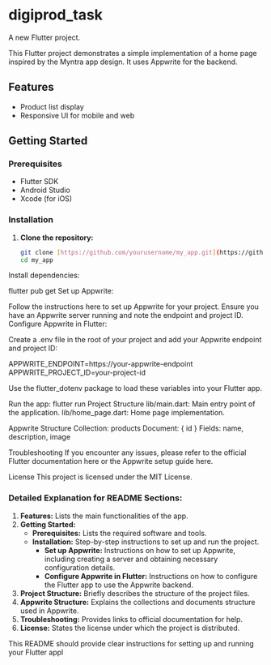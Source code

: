 # digiprod_task

A new Flutter project.

This Flutter project demonstrates a simple implementation of a home page inspired by the Myntra app design. It uses Appwrite for the backend.

## Features
- Product list display
- Responsive UI for mobile and web

## Getting Started

### Prerequisites
- Flutter SDK
- Android Studio
- Xcode (for iOS)

### Installation

1. **Clone the repository:**
   ```bash
   git clone [https://github.com/yourusername/my_app.git](https://github.com/SuhaniKapasiya/digiprod_task_flutter)
   cd my_app
Install dependencies:

flutter pub get
Set up Appwrite:

Follow the instructions here to set up Appwrite for your project.
Ensure you have an Appwrite server running and note the endpoint and project ID.
Configure Appwrite in Flutter:

Create a .env file in the root of your project and add your Appwrite endpoint and project ID:

APPWRITE_ENDPOINT=https://your-appwrite-endpoint
APPWRITE_PROJECT_ID=your-project-id

Use the flutter_dotenv package to load these variables into your Flutter app.

Run the app:
flutter run
Project Structure
lib/main.dart: Main entry point of the application.
lib/home_page.dart: Home page implementation.

Appwrite Structure
Collection: products
Document: { id }
Fields: name, description, image

Troubleshooting
If you encounter any issues, please refer to the official Flutter documentation here or the Appwrite setup guide here.

License
This project is licensed under the MIT License.

### Detailed Explanation for README Sections:

1. **Features:** Lists the main functionalities of the app.
2. **Getting Started:**
   - **Prerequisites:** Lists the required software and tools.
   - **Installation:** Step-by-step instructions to set up and run the project.
     - **Set up Appwrite:** Instructions on how to set up Appwrite, including creating a server and obtaining necessary configuration details.
     - **Configure Appwrite in Flutter:** Instructions on how to configure the Flutter app to use the Appwrite backend.
3. **Project Structure:** Briefly describes the structure of the project files.
4. **Appwrite Structure:** Explains the collections and documents structure used in Appwrite.
5. **Troubleshooting:** Provides links to official documentation for help.
6. **License:** States the license under which the project is distributed.

This README should provide clear instructions for setting up and running your Flutter appl
